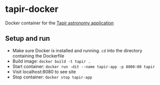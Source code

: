 # tapir-docker
Docker container for the [Tapir astronomy application](https://github.com/elnjensen/Tapir)

## Setup and run
* Make sure Docker is installed and running.  `cd` into the directory containing the Dockerfile
* Build image: `docker build -t tapir .`
* Start container: `docker run -dit --name tapir-app -p 8080:80 tapir`
* Visit localhost:8080 to see site
* Stop container: `docker stop tapir-app`
